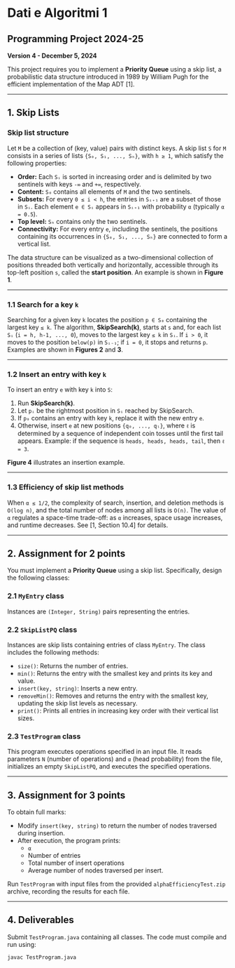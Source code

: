 # Dati e Algoritmi 1

## Programming Project 2024-25
**Version 4 - December 5, 2024**

This project requires you to implement a **Priority Queue** using a skip list, a probabilistic data structure introduced in 1989 by William Pugh for the efficient implementation of the Map ADT [1].

---

## 1. Skip Lists

### Skip list structure
Let `M` be a collection of (key, value) pairs with distinct keys. A skip list `S` for `M` consists in a series of lists `{S₀, S₁, ..., Sₕ}`, with `h ≥ 1`, which satisfy the following properties:

- **Order:** Each `Sᵢ` is sorted in increasing order and is delimited by two sentinels with keys `-∞` and `+∞`, respectively.
- **Content:** `S₀` contains all elements of `M` and the two sentinels.
- **Subsets:** For every `0 ≤ i < h`, the entries in `Sᵢ₊₁` are a subset of those in `Sᵢ`. Each element `e ∈ Sᵢ` appears in `Sᵢ₊₁` with probability `α` (typically `α = 0.5`).
- **Top level:** `Sₕ` contains only the two sentinels.
- **Connectivity:** For every entry `e`, including the sentinels, the positions containing its occurrences in `{S₀, S₁, ..., Sₕ}` are connected to form a vertical list.

The data structure can be visualized as a two-dimensional collection of positions threaded both vertically and horizontally, accessible through its top-left position `s`, called the **start position**. An example is shown in **Figure 1**.

---

### 1.1 Search for a key `k`

Searching for a given key `k` locates the position `p ∈ S₀` containing the largest key `≤ k`. The algorithm, **SkipSearch(k)**, starts at `s` and, for each list `Sᵢ` (`i = h, h-1, ..., 0`), moves to the largest key `≤ k` in `Sᵢ`. If `i > 0`, it moves to the position `below(p)` in `Sᵢ₋₁`; if `i = 0`, it stops and returns `p`. Examples are shown in **Figures 2** and **3**.

---

### 1.2 Insert an entry with key `k`

To insert an entry `e` with key `k` into `S`:
1. Run **SkipSearch(k)**.
2. Let `pᵢ` be the rightmost position in `Sᵢ` reached by SkipSearch.
3. If `p₀` contains an entry with key `k`, replace it with the new entry `e`.
4. Otherwise, insert `e` at new positions `{q₀, ..., qₗ}`, where `ℓ` is determined by a sequence of independent coin tosses until the first tail appears. Example: if the sequence is `heads, heads, heads, tail`, then `ℓ = 3`.

**Figure 4** illustrates an insertion example.

---

### 1.3 Efficiency of skip list methods

When `α ≤ 1/2`, the complexity of search, insertion, and deletion methods is `O(log n)`, and the total number of nodes among all lists is `O(n)`. The value of `α` regulates a space-time trade-off: as `α` increases, space usage increases, and runtime decreases. See [1, Section 10.4] for details.

---

## 2. Assignment for 2 points

You must implement a **Priority Queue** using a skip list. Specifically, design the following classes:

### 2.1 `MyEntry` class
Instances are `(Integer, String)` pairs representing the entries.

### 2.2 `SkipListPQ` class
Instances are skip lists containing entries of class `MyEntry`. The class includes the following methods:
- `size()`: Returns the number of entries.
- `min()`: Returns the entry with the smallest key and prints its key and value.
- `insert(key, string)`: Inserts a new entry.
- `removeMin()`: Removes and returns the entry with the smallest key, updating the skip list levels as necessary.
- `print()`: Prints all entries in increasing key order with their vertical list sizes.

### 2.3 `TestProgram` class
This program executes operations specified in an input file. It reads parameters `N` (number of operations) and `α` (head probability) from the file, initializes an empty `SkipListPQ`, and executes the specified operations.

---

## 3. Assignment for 3 points

To obtain full marks:
- Modify `insert(key, string)` to return the number of nodes traversed during insertion.
- After execution, the program prints:
  - `α`
  - Number of entries
  - Total number of insert operations
  - Average number of nodes traversed per insert.

Run `TestProgram` with input files from the provided `alphaEfficiencyTest.zip` archive, recording the results for each file.

---

## 4. Deliverables

Submit `TestProgram.java` containing all classes. The code must compile and run using:
```bash
javac TestProgram.java
